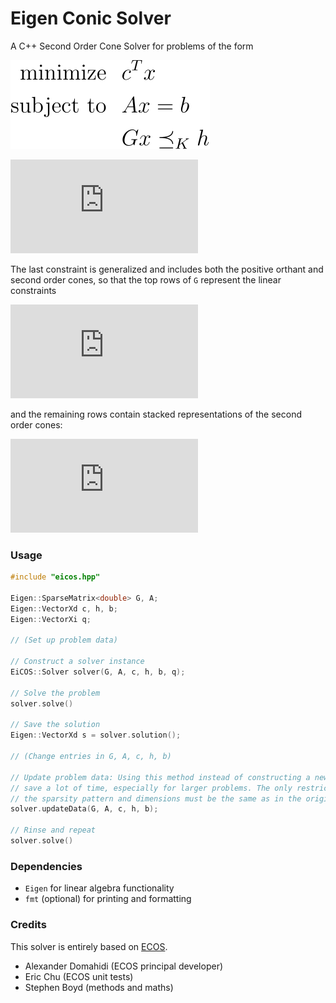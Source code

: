 # Eigen Conic Solver

A C++ Second Order Cone Solver for problems of the form

<!--
\begin{aligned} 
\text{minimize} \ \ &c^T x \\
\text{subject to} \ \ &Ax = b \\
&Gx \preceq_K h
\end{aligend}
-->
![equation](svg/problem.svg "Problem Formulation")

<!-- 
\begin{align*}
x & \dots\text{Variable vector} \in \mathbb{R}^{n_{var}} \\
G & \dots\text{Inequality constraint matrix} \in \mathbb{R}^{n_{ineq} \times n_{var}} \\
A & \dots\text{Equality constraint matrix} \in \mathbb{R}^{n_{eq} \times n_{var}} \\
c & \dots\text{Variable weight vector} \in \mathbb{R}^{n_{var}} \\
h & \dots\text{Inequality constraint vector} \in \mathbb{R}^{n_{ineq}} \\
b & \dots\text{Equality constraint vector} \in \mathbb{R}^{n_{eq}} \\
q & \dots\text{Vector containing dimension of each cone constraint} \in \mathbb{N}^{n_{cones}} \\\\
n_{var} & \dots\text{Number of variables} \\
n_{eq} & \dots\text{Number of equality constraints} \\
n_{ineq} & \dots\text{Number of inequality constraints} \\
n_{pc} & \dots\text{Number of positive constraints (dimension of positive orthant)} \\
n_{cones} & \dots\text{Number of second order cones in K} \\
\end{align*}
-->
![symbols](https://latex.codecogs.com/svg.latex?%5Cbegin%7Balign*%7D%20x%20%26%20%5Cdots%5Ctext%7BVariable%20vector%7D%20%5Cin%20%5Cmathbb%7BR%7D%5E%7Bn_%7Bvar%7D%7D%20%5C%5C%20G%20%26%20%5Cdots%5Ctext%7BInequality%20constraint%20matrix%7D%20%5Cin%20%5Cmathbb%7BR%7D%5E%7Bn_%7Bineq%7D%20%5Ctimes%20n_%7Bvar%7D%7D%20%5C%5C%20A%20%26%20%5Cdots%5Ctext%7BEquality%20constraint%20matrix%7D%20%5Cin%20%5Cmathbb%7BR%7D%5E%7Bn_%7Beq%7D%20%5Ctimes%20n_%7Bvar%7D%7D%20%5C%5C%20c%20%26%20%5Cdots%5Ctext%7BVariable%20weight%20vector%7D%20%5Cin%20%5Cmathbb%7BR%7D%5E%7Bn_%7Bvar%7D%7D%20%5C%5C%20h%20%26%20%5Cdots%5Ctext%7BInequality%20constraint%20vector%7D%20%5Cin%20%5Cmathbb%7BR%7D%5E%7Bn_%7Bineq%7D%7D%20%5C%5C%20b%20%26%20%5Cdots%5Ctext%7BEquality%20constraint%20vector%7D%20%5Cin%20%5Cmathbb%7BR%7D%5E%7Bn_%7Beq%7D%7D%20%5C%5C%20q%20%26%20%5Cdots%5Ctext%7BVector%20containing%20dimension%20of%20each%20cone%20constraint%7D%20%5Cin%20%5Cmathbb%7BN%7D%5E%7Bn_%7Bcones%7D%7D%20%5C%5C%5C%5C%20n_%7Bvar%7D%20%26%20%5Cdots%5Ctext%7BNumber%20of%20variables%7D%20%5C%5C%20n_%7Beq%7D%20%26%20%5Cdots%5Ctext%7BNumber%20of%20equality%20constraints%7D%20%5C%5C%20n_%7Bineq%7D%20%26%20%5Cdots%5Ctext%7BNumber%20of%20inequality%20constraints%7D%20%5C%5C%20n_%7Bpc%7D%20%26%20%5Cdots%5Ctext%7BNumber%20of%20positive%20constraints%20%28dimension%20of%20positive%20orthant%29%7D%20%5C%5C%20n_%7Bcones%7D%20%26%20%5Cdots%5Ctext%7BNumber%20of%20second%20order%20cones%20in%20K%7D%20%5C%5C%20%5Cend%7Balign*%7D)

The last constraint is generalized and includes both the positive orthant and second order cones, so that the top rows of `G` represent the linear constraints
<!--
\begin{gathered}
Cx \leq d \\
\Leftrightarrow \\
C \preceq d \\
\text{with} \\
C \in \mathbb{R}^{n_{eq} \times n_{var}} \\
d \in \mathbb{R}^{n_{eq}} \\
\end{gathered}
-->
![equation](https://latex.codecogs.com/svg.latex?%5Cbegin%7Bgathered%7D%20Cx%20%5Cleq%20d%20%5C%5C%20%5CLeftrightarrow%20%5C%5C%20C%20%5Cpreceq%20d%20%5C%5C%20%5Ctext%7Bwith%7D%20%5C%5C%20C%20%5Cin%20%5Cmathbb%7BR%7D%5E%7Bn_%7Beq%7D%20%5Ctimes%20n_%7Bvar%7D%7D%20%5C%5C%20d%20%5Cin%20%5Cmathbb%7BR%7D%5E%7Bn_%7Beq%7D%7D%20%5C%5C%20%5Cend%7Bgathered%7D)

and the remaining rows contain stacked representations of the second order cones:
<!--
\begin{gathered}
\lVert F_ix + g_i \rVert \leq v_i^T x + w_i \\
\Leftrightarrow \\
-\begin{bmatrix} v_i^T \\ F_i \end{bmatrix} \preceq \begin{bmatrix} w_i \\ g_i \end{bmatrix} \\
i = 1,...,n_{cones}
\\
\text{with} \\
v_i \in \mathbb{R}^{n_{var}} \\
F_i \in \mathbb{R}^{q_i-1 \times n_{var}} \\
w_i \in \mathbb{R} \\
g_i \in \mathbb{R}^{q_i-1} \\
\end{gathered}
-->
![equation](https://latex.codecogs.com/svg.latex?%5Cbegin%7Bgathered%7D%20%5ClVert%20F_ix%20&plus;%20g_i%20%5CrVert%20%5Cleq%20v_i%5ET%20x%20&plus;%20w_i%20%5C%5C%20%5CLeftrightarrow%20%5C%5C%20-%5Cbegin%7Bbmatrix%7D%20v_i%5ET%20%5C%5C%20F_i%20%5Cend%7Bbmatrix%7D%20%5Cpreceq%20%5Cbegin%7Bbmatrix%7D%20w_i%20%5C%5C%20g_i%20%5Cend%7Bbmatrix%7D%20%5C%5C%20i%20%3D%201%2C...%2Cn_%7Bcones%7D%20%5C%5C%20%5Ctext%7Bwith%7D%20%5C%5C%20v_i%20%5Cin%20%5Cmathbb%7BR%7D%5E%7Bn_%7Bvar%7D%7D%20%5C%5C%20F_i%20%5Cin%20%5Cmathbb%7BR%7D%5E%7Bq_i-1%20%5Ctimes%20n_%7Bvar%7D%7D%20%5C%5C%20w_i%20%5Cin%20%5Cmathbb%7BR%7D%20%5C%5C%20g_i%20%5Cin%20%5Cmathbb%7BR%7D%5E%7Bq_i-1%7D%20%5C%5C%20%5Cend%7Bgathered%7D)

### Usage
```cpp
#include "eicos.hpp"

Eigen::SparseMatrix<double> G, A;
Eigen::VectorXd c, h, b;
Eigen::VectorXi q;

// (Set up problem data)

// Construct a solver instance
EiCOS::Solver solver(G, A, c, h, b, q);

// Solve the problem
solver.solve()

// Save the solution
Eigen::VectorXd s = solver.solution();

// (Change entries in G, A, c, h, b)

// Update problem data: Using this method instead of constructing a new problem can
// save a lot of time, especially for larger problems. The only restriction is that 
// the sparsity pattern and dimensions must be the same as in the original problem.
solver.updateData(G, A, c, h, b);

// Rinse and repeat
solver.solve()

```

### Dependencies
* `Eigen` for linear algebra functionality
* `fmt` (optional) for printing and formatting

### Credits
This solver is entirely based on [ECOS](https://github.com/embotech/ecos).

* Alexander Domahidi (ECOS principal developer)
* Eric Chu (ECOS unit tests)
* Stephen Boyd (methods and maths)
